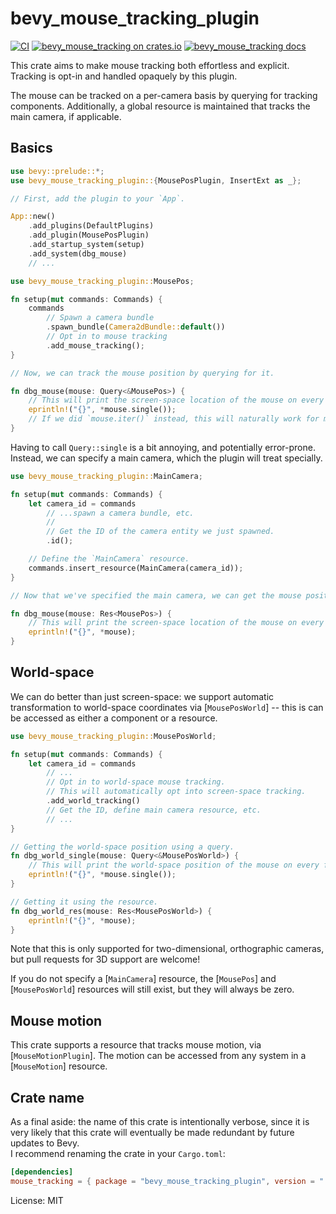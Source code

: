 # bevy_mouse_tracking_plugin

<!-- cargo-rdme start -->

[![CI](https://github.com/JoJoJet/bevy-mouse-tracking/actions/workflows/ci.yml/badge.svg)](https://github.com/JoJoJet/bevy-mouse-tracking/workflows/ci.yml)
[![bevy_mouse_tracking on crates.io](https://img.shields.io/crates/v/bevy_mouse_tracking_plugin.svg)](https://crates.io/crates/bevy_mouse_tracking_plugin)
[![bevy_mouse_tracking docs](https://img.shields.io/badge/docs-docs.rs-orange.svg)](https://docs.rs/bevy_mouse_tracking_plugin)

This crate aims to make mouse tracking both effortless and explicit.
Tracking is opt-in and handled opaquely by this plugin.

The mouse can be tracked on a per-camera basis by querying for tracking components.
Additionally, a global resource is maintained that tracks the main camera, if applicable.

## Basics

```rust
use bevy::prelude::*;
use bevy_mouse_tracking_plugin::{MousePosPlugin, InsertExt as _};

// First, add the plugin to your `App`.

App::new()
    .add_plugins(DefaultPlugins)
    .add_plugin(MousePosPlugin)
    .add_startup_system(setup)
    .add_system(dbg_mouse)
    // ...

use bevy_mouse_tracking_plugin::MousePos;

fn setup(mut commands: Commands) {
    commands
        // Spawn a camera bundle
        .spawn_bundle(Camera2dBundle::default())
        // Opt in to mouse tracking
        .add_mouse_tracking();
}

// Now, we can track the mouse position by querying for it.

fn dbg_mouse(mouse: Query<&MousePos>) {
    // This will print the screen-space location of the mouse on every frame.
    eprintln!("{}", *mouse.single());
    // If we did `mouse.iter()` instead, this will naturally work for multiple cameras.
}
```

Having to call `Query::single` is a bit annoying, and potentially error-prone.
Instead, we can specify a main camera, which the plugin will treat specially.

```rust
use bevy_mouse_tracking_plugin::MainCamera;

fn setup(mut commands: Commands) {
    let camera_id = commands
        // ...spawn a camera bundle, etc.
        //
        // Get the ID of the camera entity we just spawned.
        .id();

    // Define the `MainCamera` resource.
    commands.insert_resource(MainCamera(camera_id));
}

// Now that we've specified the main camera, we can get the mouse position using a global resource.

fn dbg_mouse(mouse: Res<MousePos>) {
    // This will print the screen-space location of the mouse on every frame.
    eprintln!("{}", *mouse);
}
```

## World-space

We can do better than just screen-space: we support automatic
transformation to world-space coordinates via [`MousePosWorld`]
-- this is can be accessed as either a component or a resource.

```rust
use bevy_mouse_tracking_plugin::MousePosWorld;

fn setup(mut commands: Commands) {
    let camera_id = commands
        // ...
        // Opt in to world-space mouse tracking.
        // This will automatically opt into screen-space tracking.
        .add_world_tracking()
        // Get the ID, define main camera resource, etc.
        // ...
}

// Getting the world-space position using a query.
fn dbg_world_single(mouse: Query<&MousePosWorld>) {
    // This will print the world-space position of the mouse on every frame.
    eprintln!("{}", *mouse.single());
}

// Getting it using the resource.
fn dbg_world_res(mouse: Res<MousePosWorld>) {
    eprintln!("{}", *mouse);
}
```

Note that this is only supported for two-dimensional, orthographic cameras,
but pull requests for 3D support are welcome!

If you do not specify a [`MainCamera`] resource, the [`MousePos`] and [`MousePosWorld`]
resources will still exist, but they will always be zero.

## Mouse motion

This crate supports a resource that tracks mouse motion, via [`MouseMotionPlugin`].
The motion can be accessed from any system in a [`MouseMotion`] resource.

[`Res`]: bevy::ecs::system::Res

<!-- cargo-rdme end -->

## Crate name

As a final aside: the name of this crate is intentionally verbose,
since it is very likely that this crate will eventually be made redundant by future updates to Bevy.  
I recommend renaming the crate in your `Cargo.toml`:
```toml
[dependencies]
mouse_tracking = { package = "bevy_mouse_tracking_plugin", version = "..." }
```

License: MIT
